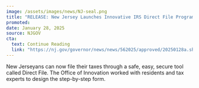 ```yaml
---
image: /assets/images/news/NJ-seal.png
title: "RELEASE: New Jersey Launches Innovative IRS Direct File Program"
promoted: 
date: January 28, 2025
source: NJGOV
cta:
  text: Continue Reading
  link: "https://nj.gov/governor/news/news/562025/approved/20250128a.shtml"
---
```

New Jerseyans can now file their taxes through a safe, easy, secure tool called Direct File. The Office of Innovation worked with residents and tax experts to design the step-by-step form.
